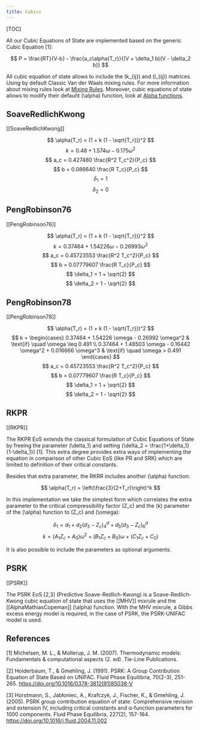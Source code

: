 ```yaml
---
title: Cubics
---
```


[TOC]

All our Cubic Equations of State are implemented based on the generic Cubic
Equation [1]:

$$
    P = \frac{RT}{V-b} - \frac{a_c\alpha(T_r)}{(V + \delta_1 b)(V - \delta_2 b)}
$$

All cubic equation of state allows to include the \(k_{ij}\) and \(l_{ij}\)
matrices. Using by default Classic Van der Waals mixing rules. For more
information about mixing rules look at [Mixing Rules](mixing.md). Moreover,
cubic equations of state allows to modify their defauñt \(\alpha\) function,
look at [Alpha functions](alpha.md).


## SoaveRedlichKwong
[[SoaveRedlichKwong]]

$$ \alpha(T_r) = (1 + k (1 - \sqrt{T_r}))^2 $$
$$ k = 0.48 + 1.574 \omega - 0.175 \omega^2  $$
$$ a_c = 0.427480  \frac{R^2 T_c^2}{P_c} $$
$$ b = 0.086640  \frac{R T_c}{P_c} $$
$$ \delta_1 = 1 $$
$$ \delta_2 = 0 $$

## PengRobinson76
[[PengRobinson76]]

$$ \alpha(T_r) = (1 + k (1 - \sqrt{T_r}))^2 $$
$$ k = 0.37464 + 1.54226 \omega - 0.26993 \omega^2 $$
$$ a_c = 0.45723553  \frac{R^2 T_c^2}{P_c} $$
$$ b = 0.07779607 \frac{R T_c}{P_c} $$
$$ \delta_1 = 1 + \sqrt{2} $$
$$ \delta_2 = 1 - \sqrt{2} $$

## PengRobinson78
[[PengRobinson78]]

$$ \alpha(T_r) = (1 + k (1 - \sqrt{T_r}))^2 $$
$$
k =
\begin{cases} 
0.37464 + 1.54226 \omega - 0.26992 \omega^2 & \text{if} \quad \omega \leq 0.491 \\
0.37464 + 1.48503 \omega - 0.16442 \omega^2 + 0.016666 \omega^3 & \text{if} \quad \omega > 0.491
\end{cases}
$$
$$ a_c = 0.45723553  \frac{R^2 T_c^2}{P_c} $$
$$ b = 0.07779607  \frac{R T_c}{P_c} $$
$$ \delta_1 = 1 + \sqrt{2} $$
$$ \delta_2 = 1 - \sqrt{2} $$


## RKPR
[[RKPR]]

The RKPR EoS extends the classical formulation of Cubic Equations of State by
freeing the parameter \(\delta_1\) and setting \(\delta_2 =
\frac{1+\delta_1}{1-\delta_1}\) [1]. This extra degree provides extra ways of
implementing the equation in comparison of other Cubic EoS (like PR and SRK)
which are limited to definition of their critical constants.

Besides that extra parameter, the RKRR includes another \(\alpha\)
function:

$$
 \alpha(T_r) = \left(\frac{3}{2+T_r}\right)^k
$$

In this implementation we take the simplest form which correlates
the extra parameter to the critical compressibility factor \(Z_c\) and
the \(k\) parameter of the \(\alpha\) function to \(Z_c\) and \(\omega\):

$$ \delta_1 = d_1 + d_2 (d_3 - Z_c)^d_4 + d_5 (d_3 - Z_c) ^ d_6 $$
$$ k = (A_1  Z_c + A_0)\omega^2 + (B_1 Z_c + B_0)\omega + (C_1 Z_c + C_0) $$

It is also possible to include the parameters as optional arguments.


## PSRK
[[PSRK]]

The PSRK EoS [2,3] (Predictive Soave-Redlich-Kwong) is a Soave-Redlich-Kwong
cubic equation of state that uses the [[MHV]] mixrule and the
[[AlphaMathiasCopeman]] \(\alpha\) function. With the MHV mixrule, a Gibbs
excess energy model is required, in the case of PSRK, the PSRK-UNIFAC model is
used.



## References
[1] Michelsen, M. L., & Mollerup, J. M. (2007). Thermodynamic models:
Fundamentals & computational aspects (2. ed). Tie-Line Publications.

[2] Holderbaum, T., & Gmehling, J. (1991). PSRK: A Group Contribution Equation
of State Based on UNIFAC. Fluid Phase Equilibria, 70(2-3), 251-265.
https://doi.org/10.1016/0378-3812(91)85038-V

[3] Horstmann, S., Jabłoniec, A., Krafczyk, J., Fischer, K., & Gmehling, J.
(2005). PSRK group contribution equation of state: Comprehensive revision and
extension IV, including critical constants and α-function parameters for 1000
components. Fluid Phase Equilibria, 227(2), 157-164.
https://doi.org/10.1016/j.fluid.2004.11.002


